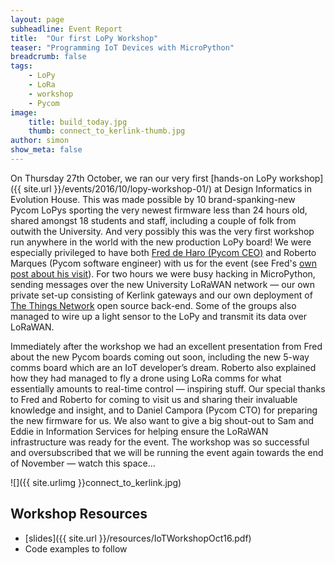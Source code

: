 ```yaml
---
layout: page
subheadline: Event Report
title:  "Our first LoPy Workshop"
teaser: "Programming IoT Devices with MicroPython"
breadcrumb: false
tags:
    - LoPy
    - LoRa
    - workshop
    - Pycom
image:
    title: build_today.jpg
    thumb: connect_to_kerlink-thumb.jpg
author: simon
show_meta: false
---
```

On Thursday 27th October, we ran our very first [hands-on LoPy workshop]({{ site.url }}/events/2016/10/lopy-workshop-01/) at Design Informatics in Evolution House.  This was made possible by 10 brand-spanking-new Pycom LoPys sporting the very newest firmware less than 24 hours old, shared amongst 18 students and staff, including a couple of folk from outwith the University. And very possibly this was the very first workshop run anywhere in the world with the new production LoPy board!  We were especially privileged to have both [Fred de Haro (Pycom CEO)](https://twitter.com/fdh2020) and Roberto Marques (Pycom software engineer) with us for the event (see Fred's [own post about his visit](https://www.pycom.io/hot-iot-edinburgh/)). For two hours we were busy hacking in MicroPython, sending messages over the new University LoRaWAN network &mdash; our own private set-up consisting of Kerlink gateways and our own deployment of [The Things Network](https://www.thethingsnetwork.org) open source back-end. Some of the groups also managed to wire up a light sensor to the LoPy and transmit its data over LoRaWAN. 

Immediately after the workshop we had an excellent presentation from Fred about the new Pycom boards coming out soon, including the new 5-way comms board which are an IoT developer’s dream.  Roberto also explained how they had managed to fly a drone using LoRa comms for what essentially amounts to real-time control &mdash; inspiring stuff.  Our special thanks to Fred and Roberto for coming to visit us and sharing their invaluable knowledge and insight, and to Daniel Campora (Pycom CTO) for preparing the new firmware for us. We also want to give a big shout-out to Sam and Eddie in Information Services for helping ensure the LoRaWAN infrastructure was ready for the event. The workshop was so successful and oversubscribed that we will be running the event again towards the end of November &mdash; watch this space...

![]({{ site.urlimg }}connect_to_kerlink.jpg)

## Workshop Resources

* [slides]({{ site.url }}/resources/IoTWorkshopOct16.pdf)
* Code examples to follow
